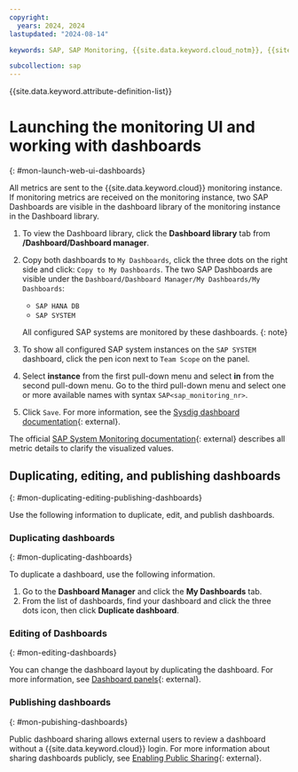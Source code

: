 ```yaml
---
copyright:
  years: 2024, 2024
lastupdated: "2024-08-14"

keywords: SAP, SAP Monitoring, {{site.data.keyword.cloud_notm}}, {{site.data.keyword.ibm_cloud_sap}}, SAP Workloads, SAP HANA

subcollection: sap
---
```


{{site.data.keyword.attribute-definition-list}}

# Launching the monitoring UI and working with dashboards
{: #mon-launch-web-ui-dashboards}

All metrics are sent to the {{site.data.keyword.cloud}} monitoring instance.
If monitoring metrics are received on the monitoring instance, two SAP Dashboards are visible in the dashboard library of the monitoring instance in the Dashboard library.

1. To view the Dashboard library, click the **Dashboard library** tab from **/Dashboard/Dashboard manager**.
1. Copy both dashboards to `My Dashboards`, click the three dots on the right side and click: `Copy to My Dashboards`. The two SAP Dashboards are visible under the `Dashboard/Dashboard Manager/My Dashboards/My Dashboards`:

   * `SAP HANA DB`
   * `SAP SYSTEM`

   All configured SAP systems are monitored by these dashboards.
   {: note}

1. To show all configured SAP system instances on the `SAP SYSTEM` dashboard, click the pen icon next to `Team Scope` on the panel.
1. Select **instance** from the first pull-down menu and select **in** from the second pull-down menu. Go to the third pull-down menu and select one or more available names with syntax `SAP<sap_monitoring_nr>`.
1. Click `Save`. For more information, see the [Sysdig dashboard documentation](https://docs.sysdig.com/en/docs/sysdig-monitor/dashboards/#define-dashboard-scope){: external}.

The official [SAP System Monitoring documentation](https://support.sap.com/en/alm/solution-manager/expert-portal/system-monitoring.html?anchorId=section){: external} describes all metric details to clarify the visualized values.

## Duplicating, editing, and publishing dashboards
{: #mon-duplicating-editing-publishing-dashboards}

Use the following information to duplicate, edit, and publish dashboards.

### Duplicating dashboards
{: #mon-duplicating-dashboards}

To duplicate a dashboard, use the following information.

1. Go to the **Dashboard Manager** and click the **My Dashboards** tab.
1. From the list of dashboards, find your dashboard and click the three dots icon, then click **Duplicate dashboard**.

### Editing of Dashboards
{: #mon-editing-dashboards}

You can change the dashboard layout by duplicating the dashboard. For more information, see [Dashboard panels](https://docs.sysdig.com/en/docs/sysdig-monitor/dashboards/dashboard-panels/){: external}.

### Publishing dashboards
{: #mon-pubishing-dashboards}

Public dashboard sharing allows external users to review a dashboard without a {{site.data.keyword.cloud}} login. For more information about sharing dashboards publicly, see [Enabling Public Sharing](https://docs.sysdig.com/en/docs/sysdig-monitor/dashboards/#enable-public-sharing){: external}.
